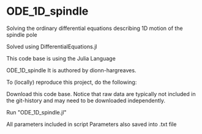 # ODE_1D_spindle
Solving the ordinary differential equations describing 1D motion of the spindle pole

Solved using DifferentialEquations.jl

This code base is using the Julia Language

ODE_1D_spindle
It is authored by dionn-hargreaves.

To (locally) reproduce this project, do the following:

Download this code base. Notice that raw data are typically not included in the git-history and may need to be downloaded independently.

Run "ODE_1D_spindle.jl"

All parameters included in script
Parameters also saved into .txt file
